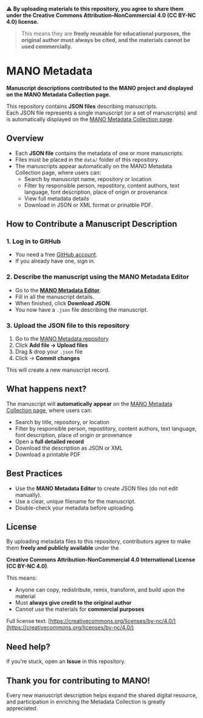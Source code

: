 ⚠️ **By uploading materials to this repository, you agree to share them under the Creative Commons Attribution–NonCommercial 4.0 (CC BY-NC 4.0) license.**  
> This means they are **freely reusable for educational purposes, the original author must always be cited, and the materials cannot be used commercially.**

# MANO Metadata  

**Manuscript descriptions contributed to the MANO project and displayed on the MANO Metadata Collection page.**  

This repository contains **JSON files** describing manuscripts.  
Each JSON file represents a single manuscript (or a set of manuscripts) and is automatically displayed on the [MANO Metadata Collection page](https://mano-project.github.io/collection.html).  



## Overview  

- Each **JSON file** contains the metadata of one or more manuscripts.  
- Files must be placed in the `data/` folder of this repository.  
- The manuscripts appear automatically on the MANO Metadata Collection page, where users can:  
  - Search by  manuscript name, repository or location
  - Filter by responsible person, repostitory, content authors, text language, font description, place of origin or provenance  
  - View full metadata details  
  - Download in JSON or XML format or prinatble PDF.  


## How to Contribute a Manuscript Description  

### 1. **Log in to GitHub**  
- You need a free [GitHub account](https://github.com/signup).  
- If you already have one, sign in.  


### 2. **Describe the manuscript using the MANO Metadata Editor**  

- Go to the **[MANO Metadata Editor](https://mano-project.github.io/editor.html)**.  
- Fill in all the manuscript details.  
- When finished, click **Download JSON**.  
- You now have a `.json` file describing the manuscript.  


### 3. **Upload the JSON file to this repository**  

1. Go to the [MANO Metadata repository](https://github.com/mano-project/mano-metadata/tree/main/data)  
2. Click **Add file → Upload files**  
3. Drag & drop your `.json` file  
4. Click → **Commit changes**  

This will create a new manuscript record.  



## What happens next?  

The manuscript will **automatically appear** on the [MANO Metadata Collection page](https://mano-project.github.io/collection.html), where users can:  

- Search by title, repository, or location  
- Filter by responsible person, repostitory, content authors, text language, font description, place of origin or provenance  
- Open a **full detailed record**   
- Download the description as JSON or XML 
- Download a printable PDF 


## Best Practices  

- Use the **MANO Metadata Editor** to create JSON files (do not edit manually).  
- Use a clear, unique filename for the manuscript. 
- Double-check your metadata before uploading.  


## License  

By uploading metadata files to this repository, contributors agree to make them **freely and publicly available** under the  

**Creative Commons Attribution-NonCommercial 4.0 International License (CC BY-NC 4.0)**.  

This means:  
- Anyone can copy, redistribute, remix, transform, and build upon the material
- Must **always give credit to the original author**
- Cannot use the materials for **commercial purposes**  

Full license text: [https://creativecommons.org/licenses/by-nc/4.0/](https://creativecommons.org/licenses/by-nc/4.0/)  


## Need help?  

If you’re stuck, open an **Issue** in this repository.  


## Thank you for contributing to MANO!
Every new manuscript description helps expand the shared digital resource, and participation in enriching the Metadata Collection is greatly appreciated.  
